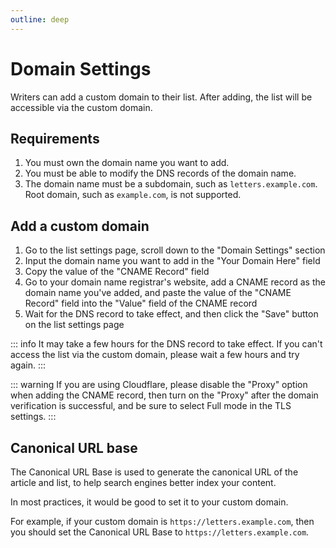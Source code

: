 ```yaml
---
outline: deep
---
```


# Domain Settings

Writers can add a custom domain to their list. After adding, the list will be accessible via the custom domain.

## Requirements

1. You must own the domain name you want to add.
2. You must be able to modify the DNS records of the domain name.
3. The domain name must be a subdomain, such as `letters.example.com`. Root domain, such as `example.com`, is not supported.

## Add a custom domain

1. Go to the list settings page, scroll down to the "Domain Settings" section
2. Input the domain name you want to add in the "Your Domain Here" field
3. Copy the value of the "CNAME Record" field
4. Go to your domain name registrar's website, add a CNAME record as the domain name you've added, and paste the value of the "CNAME Record" field into the "Value" field of the CNAME record
5. Wait for the DNS record to take effect, and then click the "Save" button on the list settings page

::: info
It may take a few hours for the DNS record to take effect. If you can't access the list via the custom domain, please wait a few hours and try again.
:::

::: warning
If you are using Cloudflare, please disable the "Proxy" option when adding the CNAME record, then turn on the "Proxy" after the domain verification is successful, and be sure to select Full mode in the TLS settings.
:::

## Canonical URL base

The Canonical URL Base is used to generate the canonical URL of the article and list, to help search engines better index your content.

In most practices, it would be good to set it to your custom domain.

For example, if your custom domain is `https://letters.example.com`, then you should set the Canonical URL Base to `https://letters.example.com`.

